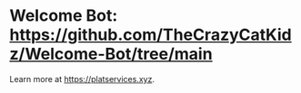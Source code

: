# Welcome Bot: https://github.com/TheCrazyCatKidz/Welcome-Bot/tree/main

Learn more at https://platservices.xyz.
